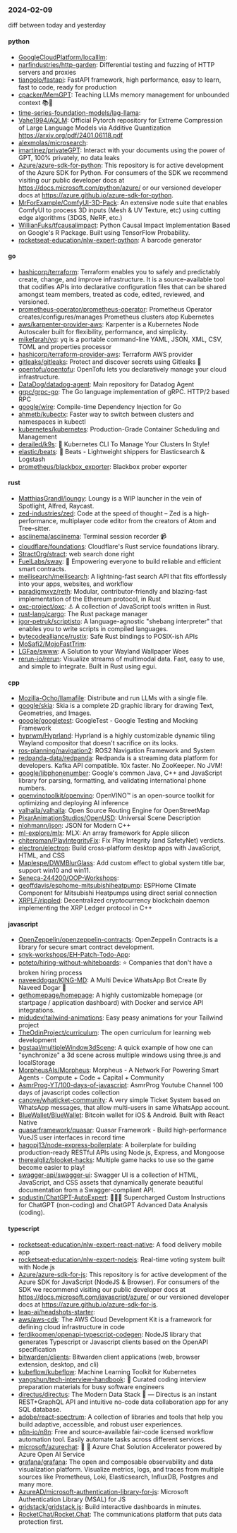 ### 2024-02-09
diff between today and yesterday

#### python
* [GoogleCloudPlatform/localllm](https://github.com/GoogleCloudPlatform/localllm): 
* [narfindustries/http-garden](https://github.com/narfindustries/http-garden): Differential testing and fuzzing of HTTP servers and proxies
* [tiangolo/fastapi](https://github.com/tiangolo/fastapi): FastAPI framework, high performance, easy to learn, fast to code, ready for production
* [cpacker/MemGPT](https://github.com/cpacker/MemGPT): Teaching LLMs memory management for unbounded context 📚🦙
* [time-series-foundation-models/lag-llama](https://github.com/time-series-foundation-models/lag-llama): 
* [Vahe1994/AQLM](https://github.com/Vahe1994/AQLM): Official Pytorch repository for Extreme Compression of Large Language Models via Additive Quantization https://arxiv.org/pdf/2401.06118.pdf
* [alexmolas/microsearch](https://github.com/alexmolas/microsearch): 
* [imartinez/privateGPT](https://github.com/imartinez/privateGPT): Interact with your documents using the power of GPT, 100% privately, no data leaks
* [Azure/azure-sdk-for-python](https://github.com/Azure/azure-sdk-for-python): This repository is for active development of the Azure SDK for Python. For consumers of the SDK we recommend visiting our public developer docs at https://docs.microsoft.com/python/azure/ or our versioned developer docs at https://azure.github.io/azure-sdk-for-python.
* [MrForExample/ComfyUI-3D-Pack](https://github.com/MrForExample/ComfyUI-3D-Pack): An extensive node suite that enables ComfyUI to process 3D inputs (Mesh & UV Texture, etc) using cutting edge algorithms (3DGS, NeRF, etc.)
* [WillianFuks/tfcausalimpact](https://github.com/WillianFuks/tfcausalimpact): Python Causal Impact Implementation Based on Google's R Package. Built using TensorFlow Probability.
* [rocketseat-education/nlw-expert-python](https://github.com/rocketseat-education/nlw-expert-python): A barcode generator

#### go
* [hashicorp/terraform](https://github.com/hashicorp/terraform): Terraform enables you to safely and predictably create, change, and improve infrastructure. It is a source-available tool that codifies APIs into declarative configuration files that can be shared amongst team members, treated as code, edited, reviewed, and versioned.
* [prometheus-operator/prometheus-operator](https://github.com/prometheus-operator/prometheus-operator): Prometheus Operator creates/configures/manages Prometheus clusters atop Kubernetes
* [aws/karpenter-provider-aws](https://github.com/aws/karpenter-provider-aws): Karpenter is a Kubernetes Node Autoscaler built for flexibility, performance, and simplicity.
* [mikefarah/yq](https://github.com/mikefarah/yq): yq is a portable command-line YAML, JSON, XML, CSV, TOML and properties processor
* [hashicorp/terraform-provider-aws](https://github.com/hashicorp/terraform-provider-aws): Terraform AWS provider
* [gitleaks/gitleaks](https://github.com/gitleaks/gitleaks): Protect and discover secrets using Gitleaks 🔑
* [opentofu/opentofu](https://github.com/opentofu/opentofu): OpenTofu lets you declaratively manage your cloud infrastructure.
* [DataDog/datadog-agent](https://github.com/DataDog/datadog-agent): Main repository for Datadog Agent
* [grpc/grpc-go](https://github.com/grpc/grpc-go): The Go language implementation of gRPC. HTTP/2 based RPC
* [google/wire](https://github.com/google/wire): Compile-time Dependency Injection for Go
* [ahmetb/kubectx](https://github.com/ahmetb/kubectx): Faster way to switch between clusters and namespaces in kubectl
* [kubernetes/kubernetes](https://github.com/kubernetes/kubernetes): Production-Grade Container Scheduling and Management
* [derailed/k9s](https://github.com/derailed/k9s): 🐶 Kubernetes CLI To Manage Your Clusters In Style!
* [elastic/beats](https://github.com/elastic/beats): 🐠 Beats - Lightweight shippers for Elasticsearch & Logstash
* [prometheus/blackbox_exporter](https://github.com/prometheus/blackbox_exporter): Blackbox prober exporter

#### rust
* [MatthiasGrandl/loungy](https://github.com/MatthiasGrandl/loungy): Loungy is a WIP launcher in the vein of Spotlight, Alfred, Raycast.
* [zed-industries/zed](https://github.com/zed-industries/zed): Code at the speed of thought – Zed is a high-performance, multiplayer code editor from the creators of Atom and Tree-sitter.
* [asciinema/asciinema](https://github.com/asciinema/asciinema): Terminal session recorder 📹
* [cloudflare/foundations](https://github.com/cloudflare/foundations): Cloudflare's Rust service foundations library.
* [StractOrg/stract](https://github.com/StractOrg/stract): web search done right
* [FuelLabs/sway](https://github.com/FuelLabs/sway): 🌴 Empowering everyone to build reliable and efficient smart contracts.
* [meilisearch/meilisearch](https://github.com/meilisearch/meilisearch): A lightning-fast search API that fits effortlessly into your apps, websites, and workflow
* [paradigmxyz/reth](https://github.com/paradigmxyz/reth): Modular, contributor-friendly and blazing-fast implementation of the Ethereum protocol, in Rust
* [oxc-project/oxc](https://github.com/oxc-project/oxc): ⚓ A collection of JavaScript tools written in Rust.
* [rust-lang/cargo](https://github.com/rust-lang/cargo): The Rust package manager
* [igor-petruk/scriptisto](https://github.com/igor-petruk/scriptisto): A language-agnostic "shebang interpreter" that enables you to write scripts in compiled languages.
* [bytecodealliance/rustix](https://github.com/bytecodealliance/rustix): Safe Rust bindings to POSIX-ish APIs
* [MoSafi2/MojoFastTrim](https://github.com/MoSafi2/MojoFastTrim): 
* [LGFae/swww](https://github.com/LGFae/swww): A Solution to your Wayland Wallpaper Woes
* [rerun-io/rerun](https://github.com/rerun-io/rerun): Visualize streams of multimodal data. Fast, easy to use, and simple to integrate. Built in Rust using egui.

#### cpp
* [Mozilla-Ocho/llamafile](https://github.com/Mozilla-Ocho/llamafile): Distribute and run LLMs with a single file.
* [google/skia](https://github.com/google/skia): Skia is a complete 2D graphic library for drawing Text, Geometries, and Images.
* [google/googletest](https://github.com/google/googletest): GoogleTest - Google Testing and Mocking Framework
* [hyprwm/Hyprland](https://github.com/hyprwm/Hyprland): Hyprland is a highly customizable dynamic tiling Wayland compositor that doesn't sacrifice on its looks.
* [ros-planning/navigation2](https://github.com/ros-planning/navigation2): ROS2 Navigation Framework and System
* [redpanda-data/redpanda](https://github.com/redpanda-data/redpanda): Redpanda is a streaming data platform for developers. Kafka API compatible. 10x faster. No ZooKeeper. No JVM!
* [google/libphonenumber](https://github.com/google/libphonenumber): Google's common Java, C++ and JavaScript library for parsing, formatting, and validating international phone numbers.
* [openvinotoolkit/openvino](https://github.com/openvinotoolkit/openvino): OpenVINO™ is an open-source toolkit for optimizing and deploying AI inference
* [valhalla/valhalla](https://github.com/valhalla/valhalla): Open Source Routing Engine for OpenStreetMap
* [PixarAnimationStudios/OpenUSD](https://github.com/PixarAnimationStudios/OpenUSD): Universal Scene Description
* [nlohmann/json](https://github.com/nlohmann/json): JSON for Modern C++
* [ml-explore/mlx](https://github.com/ml-explore/mlx): MLX: An array framework for Apple silicon
* [chiteroman/PlayIntegrityFix](https://github.com/chiteroman/PlayIntegrityFix): Fix Play Integrity (and SafetyNet) verdicts.
* [electron/electron](https://github.com/electron/electron): Build cross-platform desktop apps with JavaScript, HTML, and CSS
* [Maplespe/DWMBlurGlass](https://github.com/Maplespe/DWMBlurGlass): Add custom effect to global system title bar, support win10 and win11.
* [Seneca-244200/OOP-Workshops](https://github.com/Seneca-244200/OOP-Workshops): 
* [geoffdavis/esphome-mitsubishiheatpump](https://github.com/geoffdavis/esphome-mitsubishiheatpump): ESPHome Climate Component for Mitsubishi Heatpumps using direct serial connection
* [XRPLF/rippled](https://github.com/XRPLF/rippled): Decentralized cryptocurrency blockchain daemon implementing the XRP Ledger protocol in C++

#### javascript
* [OpenZeppelin/openzeppelin-contracts](https://github.com/OpenZeppelin/openzeppelin-contracts): OpenZeppelin Contracts is a library for secure smart contract development.
* [snyk-workshops/EH-Patch-Todo-App](https://github.com/snyk-workshops/EH-Patch-Todo-App): 
* [poteto/hiring-without-whiteboards](https://github.com/poteto/hiring-without-whiteboards): ⭐️ Companies that don't have a broken hiring process
* [naveeddogar/KING-MD](https://github.com/naveeddogar/KING-MD): A Multi Device WhatsApp Bot Create By Naveed Dogar 🍁
* [gethomepage/homepage](https://github.com/gethomepage/homepage): A highly customizable homepage (or startpage / application dashboard) with Docker and service API integrations.
* [midudev/tailwind-animations](https://github.com/midudev/tailwind-animations): Easy peasy animations for your Tailwind project
* [TheOdinProject/curriculum](https://github.com/TheOdinProject/curriculum): The open curriculum for learning web development
* [bgstaal/multipleWindow3dScene](https://github.com/bgstaal/multipleWindow3dScene): A quick example of how one can "synchronize" a 3d scene across multiple windows using three.js and localStorage
* [MorpheusAIs/Morpheus](https://github.com/MorpheusAIs/Morpheus): Morpheus - A Network For Powering Smart Agents - Compute + Code + Capital + Community
* [AsmrProg-YT/100-days-of-javascript](https://github.com/AsmrProg-YT/100-days-of-javascript): AsmrProg Youtube Channel 100 days of javascript codes collection
* [canove/whaticket-community](https://github.com/canove/whaticket-community): A very simple Ticket System based on WhatsApp messages, that allow multi-users in same WhatsApp account.
* [BlueWallet/BlueWallet](https://github.com/BlueWallet/BlueWallet): Bitcoin wallet for iOS & Android. Built with React Native
* [quasarframework/quasar](https://github.com/quasarframework/quasar): Quasar Framework - Build high-performance VueJS user interfaces in record time
* [hagopj13/node-express-boilerplate](https://github.com/hagopj13/node-express-boilerplate): A boilerplate for building production-ready RESTful APIs using Node.js, Express, and Mongoose
* [therealgliz/blooket-hacks](https://github.com/therealgliz/blooket-hacks): Multiple game hacks to use so the game become easier to play!
* [swagger-api/swagger-ui](https://github.com/swagger-api/swagger-ui): Swagger UI is a collection of HTML, JavaScript, and CSS assets that dynamically generate beautiful documentation from a Swagger-compliant API.
* [spdustin/ChatGPT-AutoExpert](https://github.com/spdustin/ChatGPT-AutoExpert): 🚀🧠💬 Supercharged Custom Instructions for ChatGPT (non-coding) and ChatGPT Advanced Data Analysis (coding).

#### typescript
* [rocketseat-education/nlw-expert-react-native](https://github.com/rocketseat-education/nlw-expert-react-native): A food delivery mobile app
* [rocketseat-education/nlw-expert-nodejs](https://github.com/rocketseat-education/nlw-expert-nodejs): Real-time voting system built with Node.js
* [Azure/azure-sdk-for-js](https://github.com/Azure/azure-sdk-for-js): This repository is for active development of the Azure SDK for JavaScript (NodeJS & Browser). For consumers of the SDK we recommend visiting our public developer docs at https://docs.microsoft.com/javascript/azure/ or our versioned developer docs at https://azure.github.io/azure-sdk-for-js.
* [leap-ai/headshots-starter](https://github.com/leap-ai/headshots-starter): 
* [aws/aws-cdk](https://github.com/aws/aws-cdk): The AWS Cloud Development Kit is a framework for defining cloud infrastructure in code
* [ferdikoomen/openapi-typescript-codegen](https://github.com/ferdikoomen/openapi-typescript-codegen): NodeJS library that generates Typescript or Javascript clients based on the OpenAPI specification
* [bitwarden/clients](https://github.com/bitwarden/clients): Bitwarden client applications (web, browser extension, desktop, and cli)
* [kubeflow/kubeflow](https://github.com/kubeflow/kubeflow): Machine Learning Toolkit for Kubernetes
* [yangshun/tech-interview-handbook](https://github.com/yangshun/tech-interview-handbook): 💯 Curated coding interview preparation materials for busy software engineers
* [directus/directus](https://github.com/directus/directus): The Modern Data Stack 🐰 — Directus is an instant REST+GraphQL API and intuitive no-code data collaboration app for any SQL database.
* [adobe/react-spectrum](https://github.com/adobe/react-spectrum): A collection of libraries and tools that help you build adaptive, accessible, and robust user experiences.
* [n8n-io/n8n](https://github.com/n8n-io/n8n): Free and source-available fair-code licensed workflow automation tool. Easily automate tasks across different services.
* [microsoft/azurechat](https://github.com/microsoft/azurechat): 🤖 💼 Azure Chat Solution Accelerator powered by Azure Open AI Service
* [grafana/grafana](https://github.com/grafana/grafana): The open and composable observability and data visualization platform. Visualize metrics, logs, and traces from multiple sources like Prometheus, Loki, Elasticsearch, InfluxDB, Postgres and many more.
* [AzureAD/microsoft-authentication-library-for-js](https://github.com/AzureAD/microsoft-authentication-library-for-js): Microsoft Authentication Library (MSAL) for JS
* [gridstack/gridstack.js](https://github.com/gridstack/gridstack.js): Build interactive dashboards in minutes.
* [RocketChat/Rocket.Chat](https://github.com/RocketChat/Rocket.Chat): The communications platform that puts data protection first.
